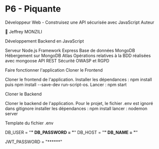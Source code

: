 # P6 - Piquante

Développeur Web - Construisez une API sécurisée avec JavaScript Auteur

👤 Jeffrey MONZILI

Développement Backend en JavaScript

Serveur Node.js
Framework Express
Base de données MongoDB
    Hébergement sur MongoDB Atlas
    Opérations relatives à la BDD réalisées avec mongoose
API REST
Sécurité OWASP et RGPD


Faire fonctionner l'application Cloner le Frontend

Cloner le frontend de l'application.
Installer les dépendances : npm install puis npm install --save-dev run-script-os.
Lancer : npm start


Cloner le Backend

Cloner le backend de l'application.
Pour le projet, le fichier .env est ignoré dans gitignore
installer les dépendances : npm install
lancer : nodemon server


Template du fichier .env

DB_USER = "******"
DB_PASSWORD = "******"
DB_HOST = "******"
DB_NAME = "******"

JWT_PASSWORD = "******"